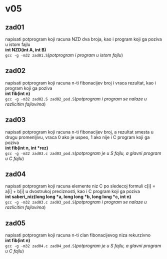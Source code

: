 # v05
## zad01
napisati potprogram koji racuna NZD dva broja, kao i program koji ga poziva u istom fajlu   
<b>int NZD(int A, int B)</b>   
`gcc -g -m32 zad01.S`(<i>potprogram i program u istom fajlu</i>)
## zad02
napisati potprogram koji racuna n-ti fibonacijev broj i vraca rezultat, kao i program koji ga poziva   
<b>int fib(int n)</b>   
`gcc -g -m32 zad02.S zad02_pod.S`(<i>potprogram i program se nalaze u razlicitim fajlovima</i>)
## zad03
napisati potprogram koji racuna n-ti fibonacijev broj, a rezultat smesta u drugu promenljivu, vraca 0 ako je uspeo, 1 ako nije i C program koji ga poziva   
<b>int fib(int n, int *rez)</b>   
`gcc -g -m32 zad03.c zad03_pod.S`(<i>potprogram je u S fajlu, a glavni program u C fajlu</i>)
## zad04
napisati potprogram koji racuna elemente niz C po sledecoj formuli c[i] = a[i] + b[i] u dvostrukoj preciznosti, kao i C program koji ga poziva   
<b>int saberi_niz(long long *a, long long *b, long long *c, int n)</b>   
`gcc -g -m32 zad03.c zad03_pod.S`(<i>potprogram i program se nalaze u razlicitim fajlovima</i>)
## zad05
napisati potprogram koji racuna n-ti clan fibonacijevog niza rekurzivno   
<b>int fib(int n)</b>   
`gcc -g -m32 zad04.c zad04_pod.S`(<i>potprogram je u S fajlu, a glavni program u C fajlu</i>)
